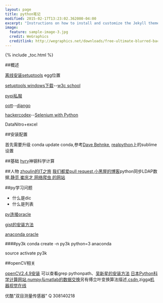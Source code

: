 ```yaml
---
layout: page
title: python笔记
modified: 2015-02-17T13:23:02.362000-04:00
excerpt: "Instructions on how to install and customize the Jekyll theme Minimal Mistakes."
image:
  feature: sample-image-3.jpg
  credit: WeGraphics
  creditlink: http://wegraphics.net/downloads/free-ultimate-blurred-background-pack/
---
```


{% include _toc.html %}


##概述

[离线安装setuptools](http://blog.csdn.net/turkeyzhou/article/details/8880887) egg位置

[setuptools windows下载](https://pypi.python.org/pypi/setuptools/0.6c11#windows)--[w3c school](http://www.w3cschool.cc/python/python-install.html)

[pypi私服](https://pythonhosted.org/Basket/)

[oott](http://oott.me/archives/category/python)--[django](http://reinout.vanrees.org/weblog/2012/12/01/django-intersphinx.html)

[hackercodex](http://hackercodex.com/)--[Selenium with Python](http://selenium-python.readthedocs.org/installation.html#detailed-instructions-for-windows-users)

DataNitro+excel

##安装配置

首先需要升级 conda update conda,参考[Dave Behnke](http://davebehnke.com/using-python-anaconda-distribution.html),
[realpython](https://realpython.com/blog/python/setting-up-sublime-text-3-for-full-stack-python-development/)上的sublime设置

##基础
[hyry](http://hyry.dip.jp/tech/book/page/scipy/numpy_ndarray.html#id1)神钢科学计算

##人物
[zhoulin的IT之旅](http://www.itzhoulin.com/git-workflow-for-small-team/)  [我们都爱pull request](http://liluo.org/about/),[小黑屋的博客](http://blog.turbidsoul.me/)python同步LDAP数据,[静觅 崔庆才 网络爬虫 的网站](http://cuiqingcai.com/category/technique/python)

##py学习问题
* 什么是dic
* 什么是列表

[py连接oracle](http://kevindalias.com/2014/03/26/how-to-set-up-cx_oracle-for-python-on-mac-os-x-10-89/)

[gist的安装方法](https://gist.github.com/thom-nic/6011715)

[anaconda oracle](http://davebehnke.com/using-python-anaconda-distribution.html)

####py3k
  conda create -n py3k python=3 anaconda

  source activate py3k

##openCV相关

[openCV2.4.9安装](https://jjyap.wordpress.com/2014/05/24/installing-opencv-2-4-9-on-mac-osx-with-python-support/) 可以查看grep pythonpath、[吴新星的安装方法](http://blog.sciencenet.cn/blog-47522-760937.html)
[日本Python科学计算网站](http://hyry.dip.jp/tech/slice/index),[numpy与matlab的数据交换](http://fmajor.lamost.org/blog/?p=1120)另有傅立叶变换算法描述,[csdn](http://blog.csdn.net/morewindows/article/category/1291764),zigga[机器视觉在线](http://www.zigaa.com/)

优酷"双目测量传感器" Q 308140218
